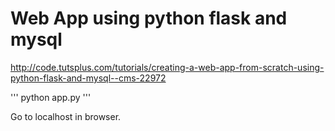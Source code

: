 # Web App using python flask and mysql
http://code.tutsplus.com/tutorials/creating-a-web-app-from-scratch-using-python-flask-and-mysql--cms-22972

'''
python app.py
'''

Go to localhost in browser.

